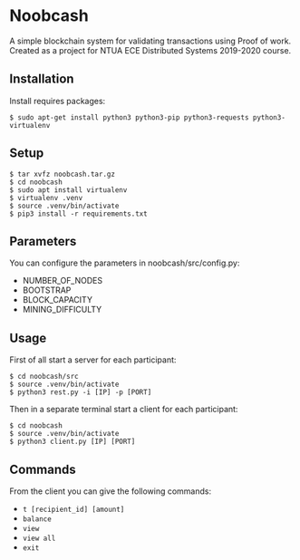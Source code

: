 # Noobcash
A simple blockchain system for validating transactions using Proof of work. Created as a project for NTUA ECE Distributed Systems 2019-2020 course.

## Installation

Install requires packages:

	$ sudo apt-get install python3 python3-pip python3-requests python3-virtualenv

## Setup
	$ tar xvfz noobcash.tar.gz
    $ cd noobcash
    $ sudo apt install virtualenv
    $ virtualenv .venv
    $ source .venv/bin/activate
    $ pip3 install -r requirements.txt

## Parameters
You can configure the parameters in noobcash/src/config.py:

* NUMBER_OF_NODES
* BOOTSTRAP
* BLOCK_CAPACITY 
* MINING_DIFFICULTY

## Usage

First of all start a server for each participant:

    $ cd noobcash/src
    $ source .venv/bin/activate
    $ python3 rest.py -i [IP] -p [PORT]

Then in a separate terminal start a client for each participant:

    $ cd noobcash
    $ source .venv/bin/activate
    $ python3 client.py [IP] [PORT]


## Commands

From the client you can give the following commands:

* `t [recipient_id] [amount]` 
* `balance`                   
* `view`                      
* `view all`                  
* `exit`                      


